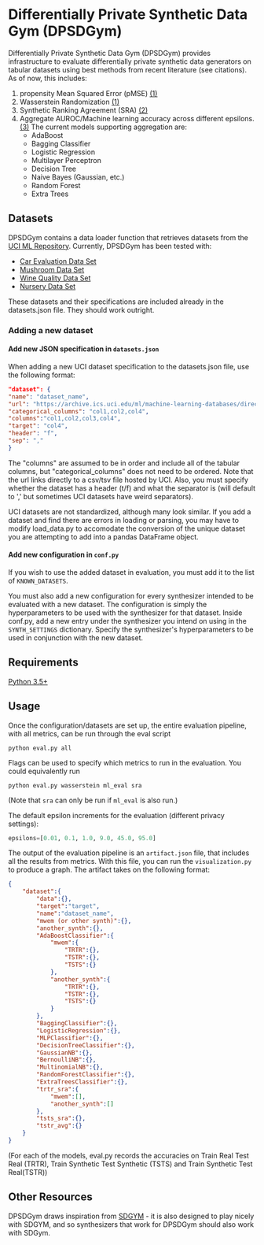 # Differentially Private Synthetic Data Gym (DPSDGym)
Differentially Private Synthetic Data Gym (DPSDGym) provides infrastructure to evaluate differentially private synthetic data generators on tabular datasets using best methods from recent literature (see citations). As of now, this includes:
1. propensity Mean Squared Error (pMSE) [(1)](https://arxiv.org/pdf/2004.07740.pdf)
2. Wasserstein Randomization [(1)](https://arxiv.org/pdf/2004.07740.pdf)
3. Synthetic Ranking Agreement (SRA) [(2)](https://arxiv.org/pdf/1806.11345.pdf) 
4. Aggregate AUROC/Machine learning accuracy across different epsilons. [(3)](https://openreview.net/pdf?id=S1zk9iRqF7) The current models supporting aggregation are:
    * AdaBoost
    * Bagging Classifier
    * Logistic Regression
    * Multilayer Perceptron
    * Decision Tree
    * Naive Bayes (Gaussian, etc.)
    * Random Forest
    * Extra Trees

    
## Datasets
DPSDGym contains a data loader function that retrieves datasets from the [UCI ML Repository](https://archive.ics.uci.edu/ml/datasets.php). Currently, DPSDGym has been tested with:
* [Car Evaluation Data Set](https://archive.ics.uci.edu/ml/datasets/Car+Evaluation)
* [Mushroom Data Set](https://archive.ics.uci.edu/ml/datasets/Mushroom)
* [Wine Quality Data Set](https://archive.ics.uci.edu/ml/datasets/wine+quality)
* [Nursery Data Set](https://archive.ics.uci.edu/ml/datasets/nursery)

These datasets and their specifications are included already in the datasets.json file. They should work outright.

### Adding a new dataset
#### Add new JSON specification in `datasets.json`
When adding a new UCI dataset specification to the datasets.json file, use the following format:
```json
"dataset": {
"name": "dataset_name",
"url": "https://archive.ics.uci.edu/ml/machine-learning-databases/direct/link/to/data.data",
"categorical_columns": "col1,col2,col4",
"columns":"col1,col2,col3,col4",
"target": "col4",
"header": "f",
"sep": ","
}
```
The "columns" are assumed to be in order and include all of the tabular columns, but "categorical_columns" does not need to be ordered. Note that the url links directly to a csv/tsv file hosted by UCI. Also, you must specify whether the dataset has a header (t/f) and what the separator is (will default to ',' but sometimes UCI datasets have weird separators).

UCI datasets are not standardized, although many look similar. If you add a dataset and find there are errors in loading or parsing, you may have to modify load_data.py to accomodate the conversion of the unique dataset you are attempting to add into a pandas DataFrame object.

#### Add new configuration in `conf.py`
If you wish to use the added dataset in evaluation, you must add it to the list of `KNOWN_DATASETS`. 

You must also add a new configuration for every synthesizer intended to be evaluated with a new dataset. The configuration is simply the hyperparameters to be used with the synthesizer for that dataset. Inside conf.py, add a new entry under the synthesizer you intend on using in the `SYNTH_SETTINGS` dictionary. Specify the synthesizer's hyperparameters to be used in conjunction with the new dataset.
## Requirements
[Python 3.5+](https://www.python.org/downloads/)
## Usage
Once the configuration/datasets are set up, the entire evaluation pipeline, with all metrics, can be run through the eval script
```
python eval.py all
```
Flags can be used to specify which metrics to run in the evaluation. You could equivalently run
```
python eval.py wasserstein ml_eval sra
```
(Note that `sra` can only be run if `ml_eval` is also run.)

The default epsilon increments for the evaluation (different privacy settings):
```python
epsilons=[0.01, 0.1, 1.0, 9.0, 45.0, 95.0]
```

The output of the evaluation pipeline is an `artifact.json` file, that includes all the results from metrics. With this file, you can run the `visualization.py` to produce a graph. The artifact takes on the following format:
```json
{
    "dataset":{
        "data":{},
        "target":"target",
        "name":"dataset_name",
        "mwem (or other synth)":{},
        "another_synth":{},
        "AdaBoostClassifier":{
            "mwem":{
                "TRTR":{},
                "TSTR":{},
                "TSTS":{}
            },
            "another_synth":{
                "TRTR":{},
                "TSTR":{},
                "TSTS":{}
            }
        },
        "BaggingClassifier":{},
        "LogisticRegression":{},
        "MLPClassifier":{},
        "DecisionTreeClassifier":{},
        "GaussianNB":{},
        "BernoulliNB":{},
        "MultinomialNB":{},
        "RandomForestClassifier":{},
        "ExtraTreesClassifier":{},
        "trtr_sra":{
            "mwem":[],
            "another_synth":[]
        },
        "tsts_sra":{},
        "tstr_avg":{}
    }
}
```
(For each of the models, eval.py records the accuracies on Train Real Test Real (TRTR), Train Synthetic Test Synthetic (TSTS) and Train Synthetic Test Real(TSTR))
## Other Resources
DPSDGym draws inspiration from [SDGYM](https://github.com/sdv-dev/SDGym) - it is also designed to play nicely with SDGYM, and so synthesizers that work for DPSDGym should also work with SDGym.